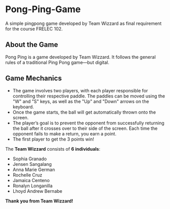 # Pong-Ping-Game
A simple pingpong game developed by Team Wizzard as final requirement for the course FRELEC 102.

## About the Game
Pong Ping is a game developed by Team Wizzard. It follows the general rules of a traditional Ping Pong game—but digital.

## Game Mechanics
* The game involves two players, with each player responsible for controlling their respective paddle. The paddles can be moved using the "W" and "S" keys, as well as the "Up" and "Down" arrows on the keyboard.
* Once the game starts, the ball will get automatically thrown onto the screen.
* The player’s goal is to prevent the opponent from successfully returning the ball after it crosses over to their side of the screen. Each time the opponent fails to make a return, you earn a point.
* The first player to get the 3 points win!


The **Team Wizzard** consists of **6 individuals**:
* Sophia Granado
* Jensen Sangalang
* Anna Marie German
* Rochelle Cruz
* Jamaica Centeno
* Ronalyn Longanilla
* Lhoyd Andrew Bernabe

**Thank you from Team Wizzard!**
